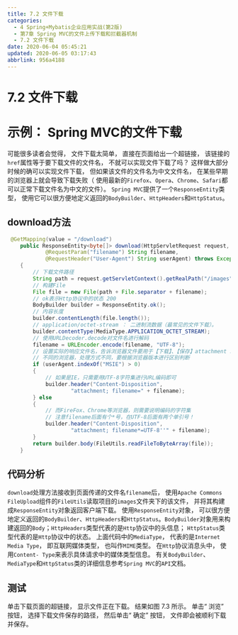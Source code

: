 ```yaml
---
title: 7.2 文件下载
categories: 
  - 4 Spring+Mybatis企业应用实战(第2版)
  - 第7章 Spring MVC的文件上传下载和拦截器机制
  - 7.2 文件下载
date: 2020-06-04 05:45:21
updated: 2020-06-05 03:17:43
abbrlink: 956a4188
---
```

# 7.2 文件下载
# 示例： Spring MVC的文件下载
可能很多读者会觉得， 文件下载太简单， 直接在页面给出一个超链接， 该链接的`href`属性等于要下载文件的文件名， 不就可以实现文件下载了吗？ 这样做大部分时候的确可以实现文件下载， 但如果该文件的文件名为中文文件名， 在某些早期的浏览器上就会导致下载失败（ 使用最新的`Firefox`、`Opera`、`Chrome`、`Safari`都可以正常下载文件名为中文的文件）。
`Spring MVC`提供了一个`ResponseEntity`类型， 使用它可以很方便地定义返回的`BodyBuilder`、`HttpHeaders`和`HttpStatus`。
## download方法
```java
 @GetMapping(value = "/download")
    public ResponseEntity<byte[]> download(HttpServletRequest request,
            @RequestParam("filename") String filename,
            @RequestHeader("User-Agent") String userAgent) throws Exception
    {
        // 下载文件路径
        String path = request.getServletContext().getRealPath("/images");
        // 构建File
        File file = new File(path + File.separator + filename);
        // ok表示Http协议中的状态 200
        BodyBuilder builder = ResponseEntity.ok();
        // 内容长度
        builder.contentLength(file.length());
        // application/octet-stream ： 二进制流数据（最常见的文件下载）。
        builder.contentType(MediaType.APPLICATION_OCTET_STREAM);
        // 使用URLDecoder.decode对文件名进行解码
        filename = URLEncoder.encode(filename, "UTF-8");
        // 设置实际的响应文件名，告诉浏览器文件要用于【下载】、【保存】attachment 以附件形式
        // 不同的浏览器，处理方式不同，要根据浏览器版本进行区别判断
        if (userAgent.indexOf("MSIE") > 0)
        {
            // 如果是IE，只需要用UTF-8字符集进行URL编码即可
            builder.header("Content-Disposition",
                    "attachment; filename=" + filename);
        } else
        {
            // 而FireFox、Chrome等浏览器，则需要说明编码的字符集
            // 注意filename后面有个*号，在UTF-8后面有两个单引号！
            builder.header("Content-Disposition",
                    "attachment; filename*=UTF-8''" + filename);
        }
        return builder.body(FileUtils.readFileToByteArray(file));
    }
```
## 代码分析
`download`处理方法接收到页面传递的文件名`filename`后， 使用`Apache Commons FileUpload`组件的`FileUtils`读取项目的`images`文件夹下的该文件， 并将其构建成`ResponseEntity`对象返回客户端下载。
使用`ResponseEntity`对象， 可以很方便地定义返回的`BodyBuilder`、`HttpHeaders`和`HttpStatus`。`BodyBuilder`对象用来构建返回的`Body`；`HttpHeaders`类型代表的是`Http`协议中的头信息；
`HttpStatus`类型代表的是`Http`协议中的状态。 上面代码中的`MediaType`， 代表的是`Internet Media Type`， 即互联网媒体类型， 也叫作`MIME`类型。
在`Http`协议消息头中， 使用`Content- Type`来表示具体请求中的媒体类型信息。 有关`BodyBuilder`、`MediaType`和`HttpStatus`类的详细信息参考`Spring MVC`的`API`文档。
## 测试
单击下载页面的超链接， 显示文件正在下载。 结果如图 7.3 所示。
单击“ 浏览” 按钮， 选择下载文件保存的路径， 然后单击“ 确定” 按钮， 文件即会被顺利下载并保存。
